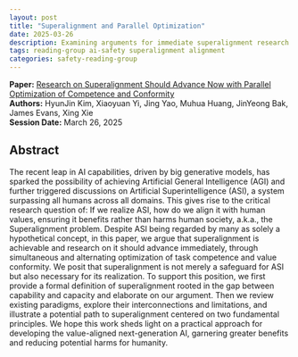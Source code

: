 ```yaml
---
layout: post
title: "Superalignment and Parallel Optimization"
date: 2025-03-26
description: Examining arguments for immediate superalignment research through competence and conformity optimization
tags: reading-group ai-safety superalignment alignment
categories: safety-reading-group
---
```


**Paper:** [Research on Superalignment Should Advance Now with Parallel Optimization of Competence and Conformity](https://arxiv.org/abs/2503.07660)  
**Authors:** HyunJin Kim, Xiaoyuan Yi, Jing Yao, Muhua Huang, JinYeong Bak, James Evans, Xing Xie  
**Session Date:** March 26, 2025

## Abstract

The recent leap in AI capabilities, driven by big generative models, has sparked the possibility of achieving Artificial General Intelligence (AGI) and further triggered discussions on Artificial Superintelligence (ASI), a system surpassing all humans across all domains. This gives rise to the critical research question of: If we realize ASI, how do we align it with human values, ensuring it benefits rather than harms human society, a.k.a., the Superalignment problem. Despite ASI being regarded by many as solely a hypothetical concept, in this paper, we argue that superalignment is achievable and research on it should advance immediately, through simultaneous and alternating optimization of task competence and value conformity. We posit that superalignment is not merely a safeguard for ASI but also necessary for its realization. To support this position, we first provide a formal definition of superalignment rooted in the gap between capability and capacity and elaborate on our argument. Then we review existing paradigms, explore their interconnections and limitations, and illustrate a potential path to superalignment centered on two fundamental principles. We hope this work sheds light on a practical approach for developing the value-aligned next-generation AI, garnering greater benefits and reducing potential harms for humanity.